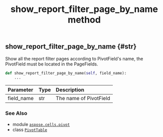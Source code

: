 ﻿---
title: show_report_filter_page_by_name method
second_title: Aspose.Cells for Python via .NET API References
description: 
type: docs
weight: 300
url: /aspose.cells.pivot/pivottable/show_report_filter_page_by_name/
is_root: false
---

## show_report_filter_page_by_name {#str}

Show all the report filter pages according to PivotField's name, the PivotField must be located in the PageFields.



```python
def show_report_filter_page_by_name(self, field_name):
    ...
```


| Parameter | Type | Description |
| :- | :- | :- |
| field_name | str | The name of PivotField |



### See Also
* module [`aspose.cells.pivot`](../../)
* class [`PivotTable`](/cells/python-net/aspose.cells.pivot/pivottable)
